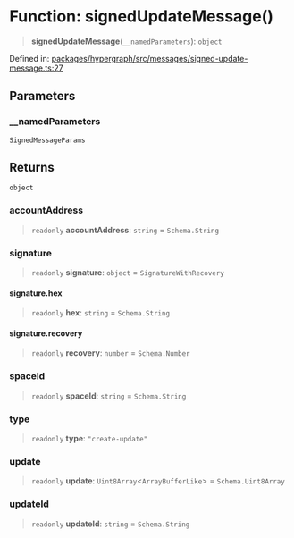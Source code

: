 # Function: signedUpdateMessage()

> **signedUpdateMessage**(`__namedParameters`): `object`

Defined in: [packages/hypergraph/src/messages/signed-update-message.ts:27](https://github.com/hashirpm/hypergraph/blob/ab4ea1cdb9430798142e0d735aac9d31c2cf0ae0/packages/hypergraph/src/messages/signed-update-message.ts#L27)

## Parameters

### \_\_namedParameters

`SignedMessageParams`

## Returns

`object`

### accountAddress

> `readonly` **accountAddress**: `string` = `Schema.String`

### signature

> `readonly` **signature**: `object` = `SignatureWithRecovery`

#### signature.hex

> `readonly` **hex**: `string` = `Schema.String`

#### signature.recovery

> `readonly` **recovery**: `number` = `Schema.Number`

### spaceId

> `readonly` **spaceId**: `string` = `Schema.String`

### type

> `readonly` **type**: `"create-update"`

### update

> `readonly` **update**: `Uint8Array`\<`ArrayBufferLike`\> = `Schema.Uint8Array`

### updateId

> `readonly` **updateId**: `string` = `Schema.String`
